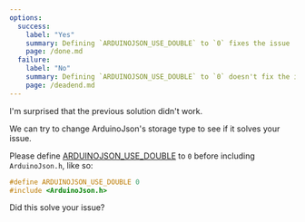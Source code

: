 ```yaml
---
options:
  success:
    label: "Yes"
    summary: Defining `ARDUINOJSON_USE_DOUBLE` to `0` fixes the issue
    page: /done.md
  failure:
    label: "No"
    summary: Defining `ARDUINOJSON_USE_DOUBLE` to `0` doesn't fix the issue
    page: /deadend.md
---
```


I'm surprised that the previous solution didn't work.

We can try to change ArduinoJson's storage type to see if it solves your issue.

Please define [ARDUINOJSON_USE_DOUBLE](/v7/api/config/use_double/) to `0` before including `ArduinoJson.h`, like so:

```c++
#define ARDUINOJSON_USE_DOUBLE 0
#include <ArduinoJson.h>
```

Did this solve your issue?
